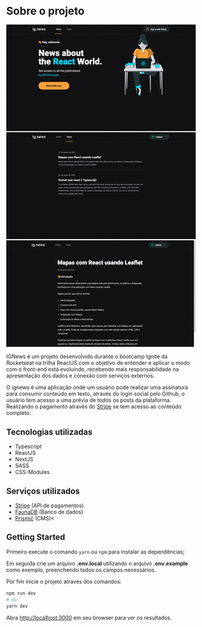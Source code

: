 # Sobre o projeto <br>

<img src="https://github.com/gabeps2/ignews-pb/blob/main/img/homepage.png?raw=true"/>
<img src="https://github.com/gabeps2/ignews-pb/blob/main/img/posts.png?raw=true"/>
<img src="https://github.com/gabeps2/ignews-pb/blob/main/img/post-example.png?raw=true"/> <br>

IGNews é um projeto desenvolvido durante o bootcamp Ignite da Rocketseat na trilha ReactJS com o objetivo de entender e aplicar o modo com o front-end está evoluindo, recebendo mais responsabilidade na apresentação dos dados e conexão com serviços externos.

O ignews é uma aplicação onde um usuário pode realizar uma assinatura para consumir conteúdo em texto, através do login social pelo Github, o usuário tem acesso a uma prévia de todos os posts da plataforma. Realizando o pagamento através do [Stripe](https://stripe.com/en-br) se tem acesso ao conteúdo completo.

## Tecnologias utilizadas

- Typescript
- ReactJS
- NextJS
- SASS
- CSS-Modules

## Serviços utilizados

- [Stripe](https://stripe.com/en-br) (API de pagamentos)
- [FaunaDB](https://fauna.com/) (Banco de dados)
- [Prismic](https://prismic.io/) (CMS)<

## Getting Started

Primeiro execute o comando ``yarn`` ou ``npm`` para instalar as dependências;

Em seguida crie um arquivo **.env.local** utilizando o arquivo **.env.example** como exemplo, preenchendo todos os campos necessários.

Por fim inicie o projeto através dos comandos: 
```bash
npm run dev
# ou
yarn dev
```

Abra [http://localhost:3000](http://localhost:3000) em seu browser para ver os resultados.
